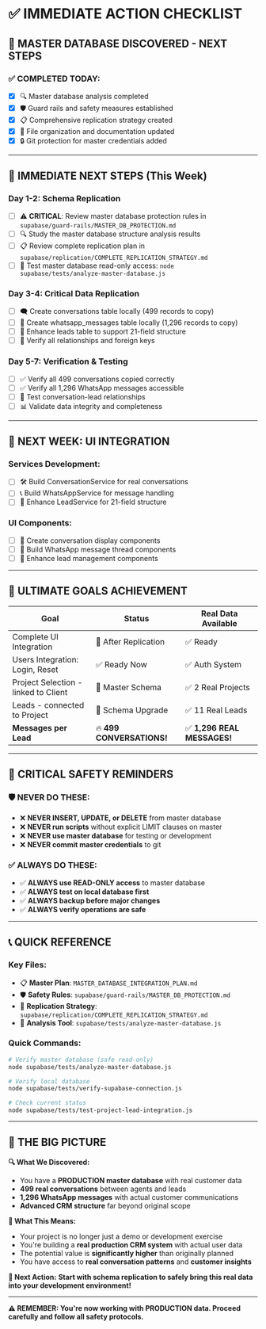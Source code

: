 # ✅ IMMEDIATE ACTION CHECKLIST

## 🚨 **MASTER DATABASE DISCOVERED - NEXT STEPS**

### **✅ COMPLETED TODAY:**
- [x] 🔍 Master database analysis completed
- [x] 🛡️ Guard rails and safety measures established  
- [x] 📋 Comprehensive replication strategy created
- [x] 📁 File organization and documentation updated
- [x] 🔒 Git protection for master credentials added

---

## 🔄 **IMMEDIATE NEXT STEPS (This Week)**

### **Day 1-2: Schema Replication**
- [ ] ⚠️ **CRITICAL**: Review master database protection rules in `supabase/guard-rails/MASTER_DB_PROTECTION.md`
- [ ] 🔍 Study the master database structure analysis results
- [ ] 📋 Review complete replication plan in `supabase/replication/COMPLETE_REPLICATION_STRATEGY.md`
- [ ] 🧪 Test master database read-only access: `node supabase/tests/analyze-master-database.js`

### **Day 3-4: Critical Data Replication**
- [ ] 🗨️ Create conversations table locally (499 records to copy)
- [ ] 📱 Create whatsapp_messages table locally (1,296 records to copy)  
- [ ] 👥 Enhance leads table to support 21-field structure
- [ ] 🔗 Verify all relationships and foreign keys

### **Day 5-7: Verification & Testing**
- [ ] ✅ Verify all 499 conversations copied correctly
- [ ] ✅ Verify all 1,296 WhatsApp messages accessible
- [ ] 🧪 Test conversation-lead relationships
- [ ] 📊 Validate data integrity and completeness

---

## 📱 **NEXT WEEK: UI INTEGRATION**

### **Services Development:**
- [ ] 🛠️ Build ConversationService for real conversations
- [ ] 📞 Build WhatsAppService for message handling
- [ ] 👥 Enhance LeadService for 21-field structure

### **UI Components:**
- [ ] 💬 Create conversation display components
- [ ] 📱 Build WhatsApp message thread components
- [ ] 👤 Enhance lead management components

---

## 🎯 **ULTIMATE GOALS ACHIEVEMENT**

| Goal | Status | Real Data Available |
|------|---------|---------------------|
| Complete UI Integration | 🔄 After Replication | ✅ Ready |
| Users Integration: Login, Reset | ✅ Ready Now | ✅ Auth System |
| Project Selection - linked to Client | 🔄 Master Schema | ✅ 2 Real Projects |
| Leads - connected to Project | 🔄 Schema Upgrade | ✅ 11 Real Leads |
| **Messages per Lead** | 🔥 **499 CONVERSATIONS!** | ✅ **1,296 REAL MESSAGES!** |

---

## 🚨 **CRITICAL SAFETY REMINDERS**

### **🛡️ NEVER DO THESE:**
- ❌ **NEVER INSERT, UPDATE, or DELETE** from master database
- ❌ **NEVER run scripts** without explicit LIMIT clauses on master
- ❌ **NEVER use master database** for testing or development
- ❌ **NEVER commit master credentials** to git

### **✅ ALWAYS DO THESE:**
- ✅ **ALWAYS use READ-ONLY access** to master database
- ✅ **ALWAYS test on local database first**
- ✅ **ALWAYS backup before major changes**
- ✅ **ALWAYS verify operations are safe**

---

## 📞 **QUICK REFERENCE**

### **Key Files:**
- 📋 **Master Plan**: `MASTER_DATABASE_INTEGRATION_PLAN.md`
- 🛡️ **Safety Rules**: `supabase/guard-rails/MASTER_DB_PROTECTION.md`  
- 🔄 **Replication Strategy**: `supabase/replication/COMPLETE_REPLICATION_STRATEGY.md`
- 🧪 **Analysis Tool**: `supabase/tests/analyze-master-database.js`

### **Quick Commands:**
```bash
# Verify master database (safe read-only)
node supabase/tests/analyze-master-database.js

# Verify local database  
node supabase/tests/verify-supabase-connection.js

# Check current status
node supabase/tests/test-project-lead-integration.js
```

---

## 🎉 **THE BIG PICTURE**

**🔍 What We Discovered:**
- You have a **PRODUCTION master database** with real customer data
- **499 real conversations** between agents and leads
- **1,296 WhatsApp messages** with actual customer communications
- **Advanced CRM structure** far beyond original scope

**🎯 What This Means:**
- Your project is no longer just a demo or development exercise
- You're building a **real production CRM system** with actual user data
- The potential value is **significantly higher** than originally planned
- You have access to **real conversation patterns** and **customer insights**

**🚀 Next Action:**
**Start with schema replication to safely bring this real data into your development environment!**

---

**⚠️ REMEMBER: You're now working with PRODUCTION data. Proceed carefully and follow all safety protocols.** 